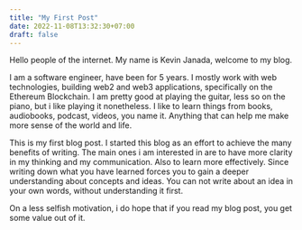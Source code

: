 ```yaml
---
title: "My First Post"
date: 2022-11-08T13:32:30+07:00
draft: false
---
```


Hello people of the internet. My name is Kevin Janada, welcome to my blog.

I am a software engineer, have been for 5 years. I mostly work with web technologies, building web2 and web3 applications, specifically on the Ethereum Blockchain. I am pretty good at playing the guitar, less so on the piano, but i like playing it nonetheless. I like to learn things from books, audiobooks, podcast, videos, you name it. Anything that can help me make more sense of the world and life.    

This is my first blog post. I started this blog as an effort to achieve the many benefits of writing. The main ones i am interested in are to have more clarity in my thinking and my communication. Also to learn more effectively. Since writing down what you have learned forces you to gain a deeper understanding about concepts and ideas. You can not write about an idea in your own words, without understanding it first.  

On a less selfish motivation, i do hope that if you read my blog post, you get some value out of it.
